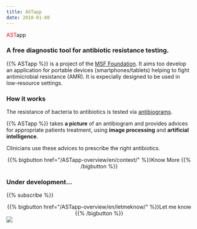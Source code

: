 ```yaml
---
title: ASTapp
date: 2018-01-08
---
```


<span class="ast logoAST" style="color:red !important">AST</span><span class="app logoapp">app</span>

<h3>A free diagnostic tool for antibiotic resistance testing.</h3>

<div class="pictureOnColumn">
<div style="margin-right:1em;">
{{% ASTapp %}} is a project of the <a href="https://fondation.msf.fr/en">MSF Foundation</a>.
It aims too develop an application for portable devices (smartphones/tablets) helping to fight antimicrobial resistance (AMR). It is expecially designed to be used in low-resource settings.

<h3><i class="fas fa-drafting-compass"></i> How it works</h3>

The resistance of bacteria to antibiotics is tested via <a href="https://en.wikipedia.org/wiki/Antibiotic_sensitivity">antibiograms</a>.

{{% ASTapp %}} takes <b>a picture</b> of an antibiogram and provides advices for appropriate patients treatment, using <b>image processing</b> and <b>artificial intelligence</b>.

Clinicians use these advices to prescribe the right antibiotics.

<div style="text-align:center;">
{{% bigbutton href="/ASTapp-overview/en/context/" %}}Know More <i class="fas fa-angle-double-right"></i>{{% /bigbutton %}}
</div>

### <i class="fas fa-hammer"></i> Under development...
{{% subscribe %}}
<div style="text-align:center;">
{{% bigbutton href="/ASTapp-overview/en/letmeknow/" %}}Let me know <i class="far fa-envelope"></i>{{% /bigbutton %}}
</div>


</div>
<img class="pictureOnColumn" src="/ASTapp-overview/images/ASTapp_on_smartphone.jpeg?classes=shadow">
</div>